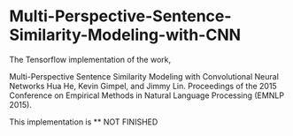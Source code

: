 # Multi-Perspective-Sentence-Similarity-Modeling-with-CNN

The Tensorflow implementation of the work,

Multi-Perspective Sentence Similarity Modeling with Convolutional Neural Networks
Hua He, Kevin Gimpel, and Jimmy Lin. Proceedings of the 2015 Conference on Empirical Methods in Natural Language Processing (EMNLP 2015).

This implementation is ** NOT FINISHED

